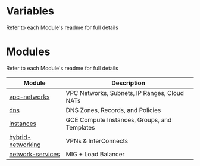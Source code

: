 # Variables

Refer to each Module's readme for full details

# Modules

Refer to each Module's readme for full details

| Module                                  | Description                                 |
|-----------------------------------------|---------------------------------------------|
| [vpc-networks](modules/vpc-networks/)             | VPC Networks, Subnets, IP Ranges, Cloud NATs |
| [dns](modules/dns/)                             | DNS Zones, Records, and Policies            |
| [instances](modules/instances/)                 | GCE Compute Instances, Groups, and Templates                       |
| [hybrid-networking](modules/hybrid-networking/) | VPNs & InterConnects |
| [network-services](modules/network-services/)   | MIG + Load Balancer                         |
